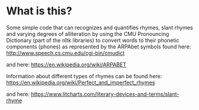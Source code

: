 # What is this?
Some simple code that can recognizes and quantifies rhymes, slant rhymes and varying degrees of alliteration by 
using the CMU Pronouncing Dictionary (part of the nltk libraries) to convert words to their phonetic components (phones) as
represented by the ARPAbet symbols found here: http://www.speech.cs.cmu.edu/cgi-bin/cmudict 

and here: https://en.wikipedia.org/wiki/ARPABET

Information about different types of rhymes can be found here: https://en.wikipedia.org/wiki/Perfect_and_imperfect_rhymes 

and here: https://www.litcharts.com/literary-devices-and-terms/slant-rhyme
